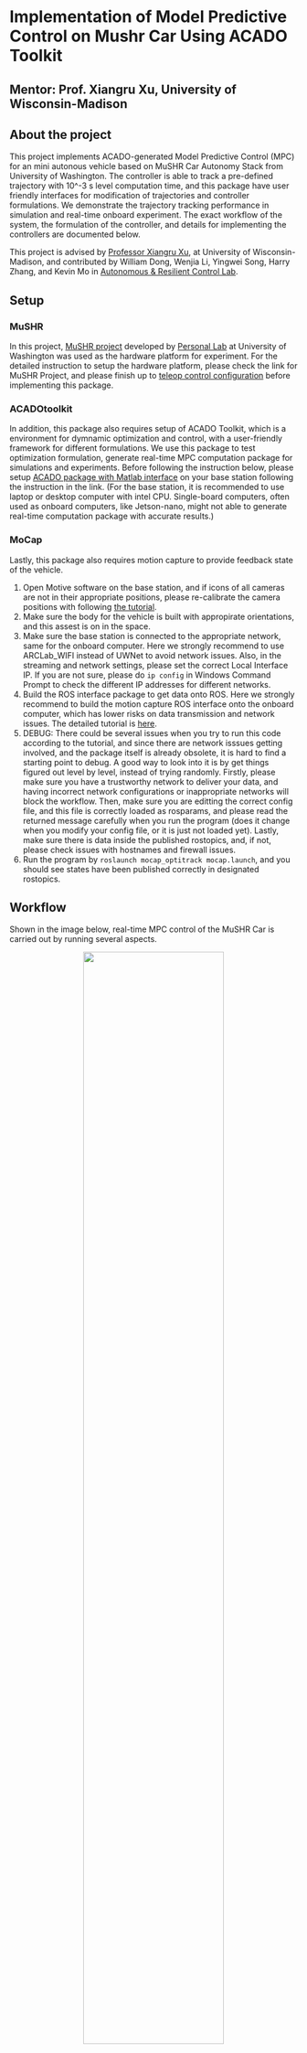 # Implementation of Model Predictive Control on Mushr Car Using ACADO Toolkit
## Mentor: Prof. Xiangru Xu, University of Wisconsin-Madison

## About the project  

This project implements ACADO-generated Model Predictive Control (MPC) for an mini autonous vehicle based on MuSHR Car Autonomy Stack from University of Washington. The controller is able to track a pre-defined trajectory with 10^-3 s level computation time, and this package have user friendly interfaces for modification of trajectories and controller formulations. We demonstrate the trajectory tracking performance in simulation and real-time onboard experiment. The exact workflow of the system, the formulation of the controller, and details for implementing the controllers are documented below.

This project is advised by [Professor Xiangru Xu](https://directory.engr.wisc.edu/me/Faculty/Xu_Xiangru/), at University of Wisconsin-Madison, and contributed by William Dong, Wenjia Li, Yingwei Song, Harry Zhang, and Kevin Mo in [Autonomous & Resilient Control Lab](https://xu.me.wisc.edu).

## Setup

### MuSHR
In this project, [MuSHR project](https://mushr.io/about/) developed by [Personal Lab](https://personalrobotics.cs.washington.edu/people/) at University of Washington was used as the hardware platform for experiment. For the detailed instruction to setup the hardware platform, please check the link for MuSHR Project, and please finish up to [teleop control configuration](https://mushr.io/tutorials/first_steps/) before implementing this package.

### ACADOtoolkit
In addition, this package also requires setup of ACADO Toolkit, which is a environment for dymnamic optimization and control, with a user-friendly framework for different formulations. We use this package to test optimization formulation, generate real-time MPC computation package for simulations and experiments. Before following the instruction below, please setup [ACADO package with Matlab interface](https://acado.github.io/matlab_overview.html) on your base station following the instruction in the link. (For the base station, it is recommended to use laptop or desktop computer with intel CPU. Single-board computers, often used as onboard computers, like Jetson-nano, might not able to generate real-time computation package with accurate results.)

### MoCap
Lastly, this package also requires motion capture to provide feedback state of the vehicle. 
  1. Open Motive software on the base station, and if icons of all cameras are not in their appropriate positions, please re-calibrate the camera positions with following [the tutorial](https://docs.optitrack.com/motive/calibration). 
  2. Make sure the body for the vehicle is built with appropirate orientations, and this assest is on in the space.
  3. Make sure the base station is connected to the appropriate network, same for the onboard computer. Here we strongly recommend to use ARCLab_WIFI instead of UWNet to avoid network issues. Also, in the streaming and network settings, please set the correct Local Interface IP. If you are not sure, please do `ip config` in Windows Command Prompt to check the different IP addresses for different networks.
  4. Build the ROS interface package to get data onto ROS. Here we strongly recommend to build the motion capture ROS interface onto the onboard computer, which has lower risks on data transmission and network issues. The detailed tutorial is [here](http://wiki.ros.org/mocap_optitrack).
  5. DEBUG: There could be several issues when you try to run this code according to the tutorial, and since there are network isssues getting involved, and the package itself is already obsolete, it is hard to find a starting point to debug. A good way to look into it is by get things figured out level by level, instead of trying randomly. Firstly, please make sure you have a trustworthy network to deliver your data, and having incorrect network configurations or inappropriate networks will block the workflow. Then, make sure you are editting the correct config file, and this file is correctly loaded as rosparams, and please read the returned message carefully when you run the program (does it change when you modify your config file, or it is just not loaded yet). Lastly, make sure there is data inside the published rostopics, and, if not, please check issues with hostnames and firewall issues.
  6. Run the program by `roslaunch mocap_optitrack mocap.launch`, and you should see states have been published correctly in designated rostopics.

## Workflow

Shown in the image below, real-time MPC control of the MuSHR Car is carried out by running several aspects.

<p align="center">
  <img src="https://github.com/liwenjiabszk/ARC-LAB-Mushr-MPC/blob/main/images/ACADO-MPC%20Workflow.png" width=70% height=70% alt>
</p>

Base Station with Motive software will process data from motion capture system and feed the state of the vehicle to the Mocap ROS node on the onboard computer ROS environment, which will publish the vehicle state as a ROS topic. Then the MPC solver node will subscribe the state topic and optimize over horizons with dynamics and input constraints to get a array of optimal inputs in the prospective time to minimize the cost function. The first of input array, the immediate one to be performed, will be published as another ROS topic. The input topic will be subscribed by the autonomy stack of the MuSHR Car, and will drive the drivetrain to turn the steering and power the wheel in reality. This workflow will iterate in real-time by ROS, and new inputs will be computed based on updated state of the vehicle. To control the onboard computer remotely and visualize real-time data, multi-machine ROS master is used on the base station as a human interface.

## Formulation
The controller is formulated as below, in equation (1) to (4), where $x_t$ is the actual state of the robot at real time $t$, and $x_{i|t}$ and $u_{i|t}$ is the prediction states and inputs of the robot at horizon $i$ and real time $t$. In addition, $x_{r{i|t}}$ and $u_{r{i|t}}$ are the reference states and inputs of the robot. Equation (1) is the cost function of the controller to minimize, (2) is the robot dynamics constraint and (3) is the input constraint. Equation (4) states the first state over horizons is the current state in real time. The intuition is to get the optimal input over $h$ future horizons based on the constraints, and take the first input $u_{t|t}$ as the actual input $u(x(t)) = u_{t|t}$.

<p align="center">
  <img src="https://github.com/liwenjiabszk/ARC-LAB-Mushr-MPC/blob/main/images/formulation_1.png" width=70% height=70% alt>
</p>

The constriants of dynamics in equation (2) is detailed in equation (5) to (7) below, input constraint (3) is detailed in equation (8) and (9), and the weight matrix in cost function (1) is designed in equation (10) below, and prediction time is designed to be 1 second.

<p align="center">
  <img src="https://github.com/liwenjiabszk/ARC-LAB-Mushr-MPC/blob/main/images/formulation_2.png" width=40% height=40% alt>
</p>

## Code Generation

Real-time onboard qpOASES interface package for MPC solver need to be generated by ACADO-Toolkit.

  1. On your base station, download optimization formulation for ACADO, [mushr_mpc_continuous.cpp](https://github.com/wisc-arclab/arclab_vehicles/blob/ACADO-MPC/formulation/mushr_mpc_continuous.cpp), and move it to `ACADOtoolkit/examples/code-generation/mpc_mhe/` inside the ACADO package. You may modify the name of the file and formulation based on your need. Please check [tutorials](https://acado.sourceforge.net/doc/html/db/d4e/tutorial.html) for ACADOtoolkit to see how to modify the formulation.

  2. Generate code generator on your base station:
```
cd ACADOtoolkit/build/
cmake ..
make
```
  3. Now you should see a execuatable program named "code_generation_mushr_mpc_continuous" in `ACADOtoolkit/examples/code-generation/mpc_mhe/`. We also provide a [similar one](https://github.com/wisc-arclab/arclab_vehicles/blob/ACADO-MPC/formulation/code_generation_mushr_mpc_continuous) in formulation folder. If you named your formulation in a different name like XXX, the generator executable will be named as "code_generation_XXX". Please run the executable by:
```
./code_generation_mushr_mpc_continuous
```
  4. Now you should have the qpOASES interface package in the same folder, named as "mushr_mpc_continuous". Lastly, please move a copy of `qpoases` folder from `ACADOtoolkit/external_packages` into the "mushr_mpc_continuous" directory.
  5. Compile the `test.c` in this folder by,
```
make clean
make
```
  6. Run the optimization by run the compiled executable `test` program. 
```
./test
```

## Simulation

We designed several simulation testers to check the performance of the controller. In these testers, the vehicle with bicycle model will try to track a designed reference trajectory. You may change different trajectories to see the tracking performance. The ACADO-generated OCP solver is runed each time in a new step to imitate the MPC scenrio.

To implement the simulation tester, please download matlab filed from [simulation](https://github.com/wisc-arclab/arclab_vehicles/tree/ACADO-MPC/simulation) directory in this branch. Move the package into the generated qpOASES interface package, and run the matlab program to see the result.

A tracked circle in simulation is shown below:

<p align="center">
  <img src="https://github.com/liwenjiabszk/ARC-LAB-Mushr-MPC/blob/main/images/conti_sim.jpg" width=50% height=50% alt>
</p>

## Experiment

This section will talk about how to make the real-time controller implemented onto the onboard computer (Jetson-nano) on the MuSHR platform.

  1. Move the generated qpOASES interface package into `~/catkin_ws` worskapce on the onboard computer. Remove the `qpoases` package, `test.c`, and 'Makefile'.
  2. Download [replacement_package](https://github.com/wisc-arclab/arclab_vehicles/tree/ACADO-MPC/package_replacement) in this repo, and move the three replacements into the qpOASES interface package. (It is better to use the qpOASES package in the ACADO package on your own onboard computer instead of the one in this folder, and you may find it at `ACADOtoolkit/external_packages`)
  3. Re-compile the package by running the following commands in the package:
```
make clean
make
```
 
In this way, the ROS-embedded ACADO solver is built. To modify the trajectory for the controller to track, see [#TODO items](https://github.com/wisc-arclab/arclab_vehicles/blob/ACADO-MPC/mushr_mpc_continuous/test.c) in `test.c` file. To test the tracking performance by not deploying the vehicle on the ground, change the subscribed topic for vehicle state to "/car/car_pose", and the feedback state of the vehicle will be approximated state by encoder, instead of motion capture. After changing the `test.c` file, please remember to recompile it using `make` command.
  
Below are the instructions to run the experiment.
  
  4. Connect your base station and On the base station, `ssh` into the onboard computer on the MuSHR. Have at least three onboard terminals and two base station terminals avaliable.
  5. On all terminals, run the following command to share the same ROS master.
```
export ROS_MASTER_URI=http://your.mushr.ip.address:11311
```
  6. In the first onboard terminal, run the following command to start autonomy stack:
```
roslaunch mushr_base teleop.launch
```
  7. In the second onboard terminal, run the following command to start motion capture:
```
rosparam load directory_to_mocap/config/mocap.yaml /mocap_node
rosrun mocap_optitrack mocap_node
```
  8. In the last onboard terminal, run the following command to run the ACADO controller for trajectory tracking:
```
cd directory_to_mushr_mpc_continuous/
./test
```
Now, MuSHR should start moving following the predefined trajectory, as this [recorded video](https://drive.google.com/file/d/1sUGZVHpW2Q1ipanKkKN7wSeb59a1EsZc/view?usp=sharing) shows.
<p align="center">
  <img src="https://github.com/liwenjiabszk/ARC-LAB-Mushr-MPC/blob/main/images/experiment.PNG" width=50% height=50% alt>
</p>

